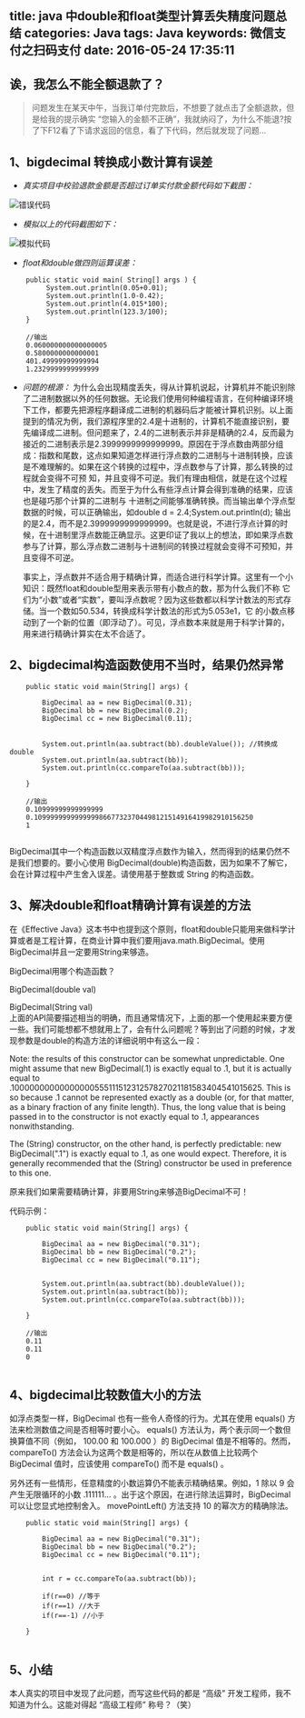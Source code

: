 title: java 中double和float类型计算丢失精度问题总结
categories: Java 
tags: Java
keywords: 微信支付之扫码支付
date: 2016-05-24 17:35:11
---

## 诶，我怎么不能全额退款了？
> 问题发生在某天中午，当我订单付完款后，不想要了就点击了全额退款，但是给我的提示确实 “您输入的金额不正确”，我就纳闷了，为什么不能退?按了下F12看了下请求返回的信息，看了下代码，然后就发现了问题...



## 1、bigdecimal 转换成小数计算有误差
- *真实项目中校验退款金额是否超过订单实付款金额代码如下截图：*

![错误代码](http://o6skwsce0.bkt.clouddn.com/aaa.png)

<!--more-->

- *模拟以上的代码截图如下：*

![模拟代码](http://o6skwsce0.bkt.clouddn.com/bbb.png)

- *float和double做四则运算误差：*
```
    public static void main( String[] args ) {
    	 System.out.println(0.05+0.01);
         System.out.println(1.0-0.42);
         System.out.println(4.015*100);
         System.out.println(123.3/100);
    }
    
    //输出
    0.060000000000000005
    0.5800000000000001
    401.49999999999994
    1.2329999999999999

```



- *问题的根源：*
为什么会出现精度丢失，得从计算机说起，计算机并不能识别除了二进制数据以外的任何数据。无论我们使用何种编程语言，在何种编译环境下工作，都要先把源程序翻译成二进制的机器码后才能被计算机识别。以上面提到的情况为例，我们源程序里的2.4是十进制的，计算机不能直接识别，要先编译成二进制。但问题来了，2.4的二进制表示并非是精确的2.4，反而最为接近的二进制表示是2.3999999999999999。原因在于浮点数由两部分组成：指数和尾数，这点如果知道怎样进行浮点数的二进制与十进制转换，应该是不难理解的。如果在这个转换的过程中，浮点数参与了计算，那么转换的过程就会变得不可预 知，并且变得不可逆。我们有理由相信，就是在这个过程中，发生了精度的丢失。而至于为什么有些浮点计算会得到准确的结果，应该也是碰巧那个计算的二进制与 十进制之间能够准确转换。而当输出单个浮点型数据的时候，可以正确输出，如double d = 2.4;System.out.println(d);
输出的是2.4，而不是2.3999999999999999。也就是说，不进行浮点计算的时候，在十进制里浮点数能正确显示。这更印证了我以上的想法，即如果浮点数参与了计算，那么浮点数二进制与十进制间的转换过程就会变得不可预知，并且变得不可逆。

  事实上，浮点数并不适合用于精确计算，而适合进行科学计算。这里有一个小知识：既然float和double型用来表示带有小数点的数，那为什么我们不称 它们为“小数”或者“实数”，要叫浮点数呢？因为这些数都以科学计数法的形式存储。当一个数如50.534，转换成科学计数法的形式为5.053e1，它 的小数点移动到了一个新的位置（即浮动了）。可见，浮点数本来就是用于科学计算的，用来进行精确计算实在太不合适了。

## 2、bigdecimal构造函数使用不当时，结果仍然异常
```
	public static void main(String[] args) {
		
		BigDecimal aa = new BigDecimal(0.31);
		BigDecimal bb = new BigDecimal(0.2);
		BigDecimal cc = new BigDecimal(0.11);
		
		
		System.out.println(aa.subtract(bb).doubleValue()); //转换成double
		System.out.println(aa.subtract(bb));
		System.out.println(cc.compareTo(aa.subtract(bb))); 
		
	}
	
	//输出
	0.10999999999999999
    0.109999999999999986677323704498121514916419982910156250
    1 
	
```
BigDecimal其中一个构造函数以双精度浮点数作为输入，然而得到的结果仍然不是我们想要的。要小心使用 BigDecimal(double)构造函数，因为如果不了解它，会在计算过程中产生舍入误差。请使用基于整数或 String 的构造函数。

## 3、解决double和float精确计算有误差的方法
在《Effective Java》这本书中也提到这个原则，float和double只能用来做科学计算或者是工程计算，在商业计算中我们要用java.math.BigDecimal。使用BigDecimal并且一定要用String来够造。

BigDecimal用哪个构造函数？

BigDecimal(double val) 

BigDecimal(String val)  
上面的API简要描述相当的明确，而且通常情况下，上面的那一个使用起来要方便一些。我们可能想都不想就用上了，会有什么问题呢？等到出了问题的时候，才发现参数是double的构造方法的详细说明中有这么一段：

Note: the results of this constructor can be somewhat unpredictable. One might assume that new BigDecimal(.1) is exactly equal to .1, but it is actually equal to .1000000000000000055511151231257827021181583404541015625. This is so because .1 cannot be represented exactly as a double (or, for that matter, as a binary fraction of any finite length). Thus, the long value that is being passed in to the constructor is not exactly equal to .1, appearances nonwithstanding. 

The (String) constructor, on the other hand, is perfectly predictable: new BigDecimal(".1") is exactly equal to .1, as one would expect. Therefore, it is generally recommended that the (String) constructor be used in preference to this one.

原来我们如果需要精确计算，非要用String来够造BigDecimal不可！

代码示例：
```
    public static void main(String[] args) {
		
		BigDecimal aa = new BigDecimal("0.31");
		BigDecimal bb = new BigDecimal("0.2");
		BigDecimal cc = new BigDecimal("0.11");
		
		
		System.out.println(aa.subtract(bb).doubleValue()); 
		System.out.println(aa.subtract(bb));
		System.out.println(cc.compareTo(aa.subtract(bb))); 
		
	}
	
	//输出
	0.11
    0.11
    0
	
```

## 4、bigdecimal比较数值大小的方法
如浮点类型一样，BigDecimal 也有一些令人奇怪的行为。尤其在使用 equals() 方法来检测数值之间是否相等时要小心。 equals() 方法认为，两个表示同一个数但换算值不同（例如， 100.00 和 100.000 ）的 BigDecimal 值是不相等的。然而， compareTo() 方法会认为这两个数是相等的，所以在从数值上比较两个 BigDecimal 值时，应该使用 compareTo() 而不是 equals() 。

另外还有一些情形，任意精度的小数运算仍不能表示精确结果。例如，1 除以 9 会产生无限循环的小数 .111111... 。出于这个原因，在进行除法运算时，BigDecimal 可以让您显式地控制舍入。 movePointLeft() 方法支持 10 的幂次方的精确除法。

```
    public static void main(String[] args) {
		
		BigDecimal aa = new BigDecimal("0.31");
		BigDecimal bb = new BigDecimal("0.2");
		BigDecimal cc = new BigDecimal("0.11");
		
		
		int r = cc.compareTo(aa.subtract(bb));
		
		if(r==0) //等于
        if(r==1) //大于
        if(r==-1) //小于
		
	}
	
```

## 5、小结
本人真实的项目中发现了此问题，而写这些代码的都是 “高级” 开发工程师，我不知道为什么。这能对得起 “高级工程师” 称号？（笑） 